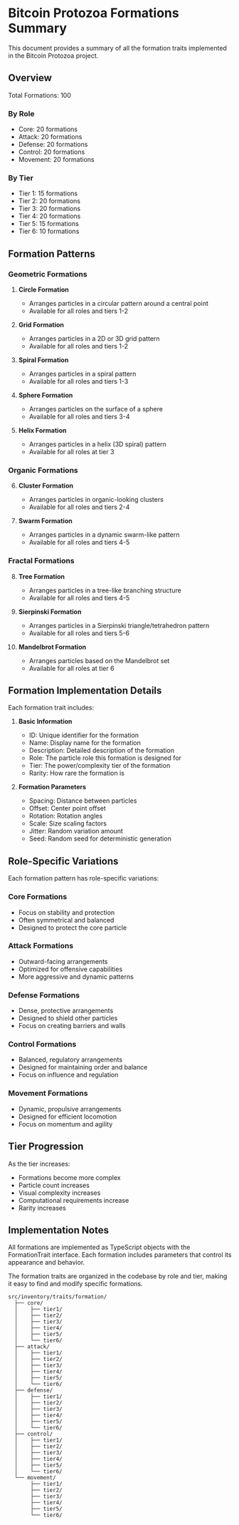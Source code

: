 # Bitcoin Protozoa Formations Summary

This document provides a summary of all the formation traits implemented in the Bitcoin Protozoa project.

## Overview

Total Formations: 100

### By Role
- Core: 20 formations
- Attack: 20 formations
- Defense: 20 formations
- Control: 20 formations
- Movement: 20 formations

### By Tier
- Tier 1: 15 formations
- Tier 2: 20 formations
- Tier 3: 20 formations
- Tier 4: 20 formations
- Tier 5: 15 formations
- Tier 6: 10 formations

## Formation Patterns

### Geometric Formations
1. **Circle Formation**
   - Arranges particles in a circular pattern around a central point
   - Available for all roles and tiers 1-2

2. **Grid Formation**
   - Arranges particles in a 2D or 3D grid pattern
   - Available for all roles and tiers 1-2

3. **Spiral Formation**
   - Arranges particles in a spiral pattern
   - Available for all roles and tiers 1-3

4. **Sphere Formation**
   - Arranges particles on the surface of a sphere
   - Available for all roles and tiers 3-4

5. **Helix Formation**
   - Arranges particles in a helix (3D spiral) pattern
   - Available for all roles at tier 3

### Organic Formations
6. **Cluster Formation**
   - Arranges particles in organic-looking clusters
   - Available for all roles and tiers 2-4

7. **Swarm Formation**
   - Arranges particles in a dynamic swarm-like pattern
   - Available for all roles and tiers 4-5

### Fractal Formations
8. **Tree Formation**
   - Arranges particles in a tree-like branching structure
   - Available for all roles and tiers 4-5

9. **Sierpinski Formation**
   - Arranges particles in a Sierpinski triangle/tetrahedron pattern
   - Available for all roles and tiers 5-6

10. **Mandelbrot Formation**
    - Arranges particles based on the Mandelbrot set
    - Available for all roles at tier 6

## Formation Implementation Details

Each formation trait includes:

1. **Basic Information**
   - ID: Unique identifier for the formation
   - Name: Display name for the formation
   - Description: Detailed description of the formation
   - Role: The particle role this formation is designed for
   - Tier: The power/complexity tier of the formation
   - Rarity: How rare the formation is

2. **Formation Parameters**
   - Spacing: Distance between particles
   - Offset: Center point offset
   - Rotation: Rotation angles
   - Scale: Size scaling factors
   - Jitter: Random variation amount
   - Seed: Random seed for deterministic generation

## Role-Specific Variations

Each formation pattern has role-specific variations:

### Core Formations
- Focus on stability and protection
- Often symmetrical and balanced
- Designed to protect the core particle

### Attack Formations
- Outward-facing arrangements
- Optimized for offensive capabilities
- More aggressive and dynamic patterns

### Defense Formations
- Dense, protective arrangements
- Designed to shield other particles
- Focus on creating barriers and walls

### Control Formations
- Balanced, regulatory arrangements
- Designed for maintaining order and balance
- Focus on influence and regulation

### Movement Formations
- Dynamic, propulsive arrangements
- Designed for efficient locomotion
- Focus on momentum and agility

## Tier Progression

As the tier increases:
- Formations become more complex
- Particle count increases
- Visual complexity increases
- Computational requirements increase
- Rarity increases

## Implementation Notes

All formations are implemented as TypeScript objects with the FormationTrait interface. Each formation includes parameters that control its appearance and behavior.

The formation traits are organized in the codebase by role and tier, making it easy to find and modify specific formations.

```
src/inventory/traits/formation/
  ├── core/
  │    ├── tier1/
  │    ├── tier2/
  │    ├── tier3/
  │    ├── tier4/
  │    ├── tier5/
  │    └── tier6/
  ├── attack/
  │    ├── tier1/
  │    ├── tier2/
  │    ├── tier3/
  │    ├── tier4/
  │    ├── tier5/
  │    └── tier6/
  ├── defense/
  │    ├── tier1/
  │    ├── tier2/
  │    ├── tier3/
  │    ├── tier4/
  │    ├── tier5/
  │    └── tier6/
  ├── control/
  │    ├── tier1/
  │    ├── tier2/
  │    ├── tier3/
  │    ├── tier4/
  │    ├── tier5/
  │    └── tier6/
  └── movement/
       ├── tier1/
       ├── tier2/
       ├── tier3/
       ├── tier4/
       ├── tier5/
       └── tier6/
```
